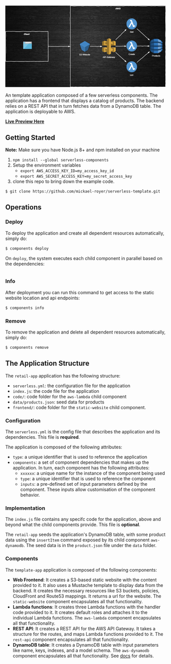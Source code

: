 ![serverless template application logo](https://github.com/mickael-royer/serverless-template/blob/master/img/serverless.png)

An template application composed of a few serverless components. The application has a frontend that displays a catalog of products. The backend relies on a REST API that in turn fetches data from a DynamoDB table. The application is deployable to AWS.

**[Live Preview Here](http://)**

## Getting Started

**Note:** Make sure you have Node.js 8+ and npm installed on your machine

1. `npm install --global serverless-components`
2. Setup the environment variables
   * `export AWS_ACCESS_KEY_ID=my_access_key_id`
   * `export AWS_SECRET_ACCESS_KEY=my_secret_access_key`
3. clone this repo to bring down the example code.
  ```sh
  $ git clone https://github.com/mickael-royer/serverless-template.git
  ```
  
## Operations

### Deploy

To deploy the application and create all dependent resources automatically, simply do:

```sh
$ components deploy
```
On `deploy`, the system executes each child component in parallel based on the dependencies:

```
```

### Info

After deployment you can run this command to get access to the static website location and api endpoints:

```sh
$ components info
```

### Remove

To remove the application and delete all dependent resources automatically, simply do:

```sh
$ components remove
```

## The Application Structure

The `retail-app` application has the following structure:

* `serverless.yml`: the configuration file for the application
* `index.js`: the code file for the application
* `code/`: code folder for the `aws-lambda` child component
* `data/products.json`: seed data for products
* `frontend/`: code folder for the `static-website` child component.

### Configuration

The `serverless.yml` is the config file that describes the application and its dependencies. This file is **required**.

The application is composed of the following attributes:

* `type`: a unique identifier that is used to reference the application
* `components`: a set of component dependencies that makes up the application. In turn, each component has the following attributes:
    * `xxxxxx`: a unique name for the instance of the component being used
    * `type`: a unique identifier that is used to reference the component
    * `inputs`: a pre-defined set of input parameters defined by the component. These inputs allow customisation of the component behavior.

### Implementation

The `index.js` file contains any specifc code for the application, above and beyond what the child components provide. This file is **optional**.

The `retail-app` seeds the application's DynamoDB table, with some product data using the `insertItem` command exposed by its child component `aws-dynamodb`. The seed data is in the `product.json` file under the `data` folder.

### Components

The `template-app` application is composed of the following components:

* **Web Frontend**: It creates a S3-based static website with the content provided to it. It also uses a Mustache template to display data from the backend. It creates the necessary resources like S3 buckets, policies, CloudFront and Route53 mappings. It returns a url for the website. The `static-website` component encapsulates all that functionality.
* **Lambda functions**: It creates three Lambda functions with the handler code provided to it. It creates default roles and attaches it to the individual Lambda functions. The `aws-lambda` component encapsulates all that functionality.
* **REST API**: It creates a REST API for the AWS API Gateway. It takes a structure for the routes, and maps Lambda functions provided to it. The `rest-api` component encapsulates all that functionality.
* **DynamoDB table**: It creates a DynamoDB table with input parameters like name, keys, indexes, and a model schema. The `aws-dynamodb` component encapsulates all that functionality. See [docs](../../registry/aws-dynamodb/README.md) for details.
